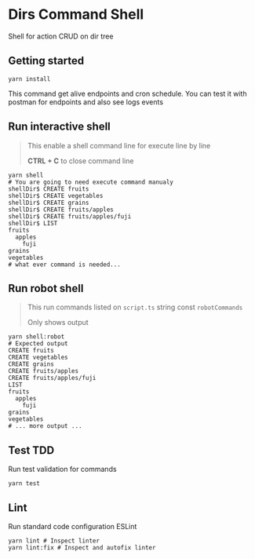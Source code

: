 # Dirs Command Shell

Shell for action CRUD on dir tree

## Getting started

```shell
yarn install
```

This command get alive endpoints and cron schedule.
You can test it with postman for endpoints and also see logs events


## Run interactive shell
> This enable a shell command line for execute line by line
> 
> **CTRL + C** to close command line


```shell
yarn shell
# You are going to need execute command manualy
shellDir$ CREATE fruits 
shellDir$ CREATE vegetables 
shellDir$ CREATE grains 
shellDir$ CREATE fruits/apples 
shellDir$ CREATE fruits/apples/fuji 
shellDir$ LIST 
fruits 
  apples 
    fuji 
grains
vegetables
# what ever command is needed...
```

## Run robot shell
> This run commands listed on `script.ts` string const `robotCommands`
>
> Only shows output


```shell
yarn shell:robot
# Expected output
CREATE fruits 
CREATE vegetables 
CREATE grains 
CREATE fruits/apples 
CREATE fruits/apples/fuji 
LIST 
fruits 
  apples 
    fuji 
grains
vegetables
# ... more output ...
```

## Test TDD
Run test validation for commands
```shell
yarn test
```

## Lint

Run standard code configuration ESLint

```shell
yarn lint # Inspect linter
yarn lint:fix # Inspect and autofix linter
```